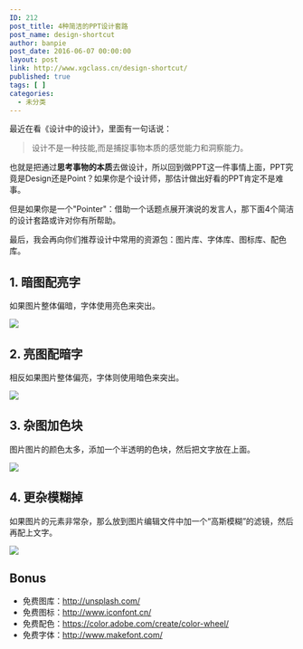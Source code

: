 ```yaml
---
ID: 212
post_title: 4种简洁的PPT设计套路
post_name: design-shortcut
author: banpie
post_date: 2016-06-07 00:00:00
layout: post
link: http://www.xgclass.cn/design-shortcut/
published: true
tags: [ ]
categories:
  - 未分类
---
```

最近在看《设计中的设计》，里面有一句话说：

> 设计不是一种技能,而是捕捉事物本质的感觉能力和洞察能力。

也就是把通过**思考事物的本质**去做设计，所以回到做PPT这一件事情上面，PPT究竟是Design还是Point？如果你是个设计师，那估计做出好看的PPT肯定不是难事。

但是如果你是一个"Pointer"：借助一个话题点展开演说的发言人，那下面4个简洁的设计套路或许对你有所帮助。

最后，我会再向你们推荐设计中常用的资源包：图片库、字体库、图标库、配色库。

## 1\. 暗图配亮字

如果图片整体偏暗，字体使用亮色来突出。

![][1]

## 2\. 亮图配暗字

相反如果图片整体偏亮，字体则使用暗色来突出。

![][2]

## 3\. 杂图加色块

图片图片的颜色太多，添加一个半透明的色块，然后把文字放在上面。

![][3]

## 4\. 更杂模糊掉

如果图片的元素非常杂，那么放到图片编辑文件中加一个“高斯模糊”的滤镜，然后再配上文字。

![][4]

## Bonus

*   免费图库：<http://unsplash.com/>
*   免费图标：<http://www.iconfont.cn/>
*   免费配色：<https://color.adobe.com/create/color-wheel/>
*   免费字体：<http://www.makefont.com/>

 [1]: ./_image/color/color.001.jpeg
 [2]: ./_image/color/color.002.jpeg
 [3]: ./_image/color/color.003.jpeg
 [4]: ./_image/color/color.004.jpeg